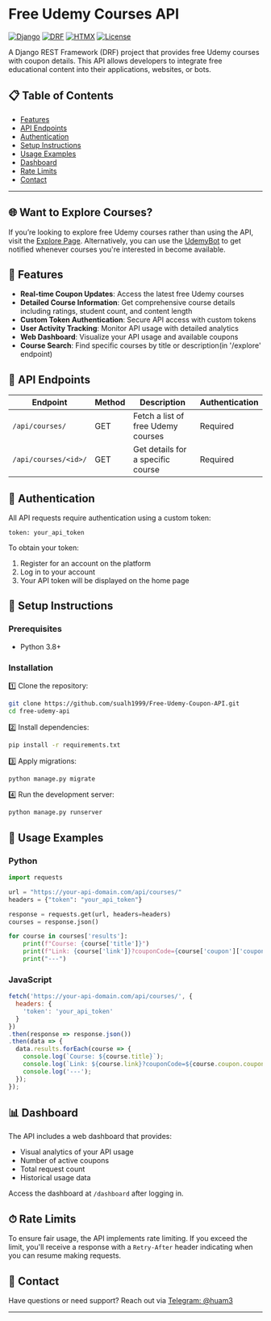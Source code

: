 # Free Udemy Courses API

[![Django](https://img.shields.io/badge/Django-4.0+-green.svg)](https://www.djangoproject.com/)
[![DRF](https://img.shields.io/badge/Django%20REST%20Framework-3.13+-red.svg)](https://www.django-rest-framework.org/)
[![HTMX](https://img.shields.io/badge/HTMX-1.9+-blue.svg)](https://htmx.org/)
[![License](https://img.shields.io/badge/License-MIT-blue.svg)](https://opensource.org/licenses/MIT)

A Django REST Framework (DRF) project that provides free Udemy courses with coupon details. This API allows developers to integrate free educational content into their applications, websites, or bots.

## 📋 Table of Contents

- [Features](#-features)
- [API Endpoints](#-api-endpoints)
- [Authentication](#-authentication)
- [Setup Instructions](#-setup-instructions)
- [Usage Examples](#-usage-examples)
- [Dashboard](#-dashboard)
- [Rate Limits](#-rate-limits)
- [Contact](#-contact)

---

## 🌐 Want to Explore Courses?

If you’re looking to explore free Udemy courses rather than using the API, visit the [Explore Page](https://couponhub.srachn.com/explore). Alternatively, you can use the [UdemyBot](https://t.me/udemybot) to get notified whenever courses you're interested in become available.

## 🚀 Features

- **Real-time Coupon Updates**: Access the latest free Udemy courses
- **Detailed Course Information**: Get comprehensive course details including ratings, student count, and content length
- **Custom Token Authentication**: Secure API access with custom tokens
- **User Activity Tracking**: Monitor API usage with detailed analytics
- **Web Dashboard**: Visualize your API usage and available coupons
- **Course Search**: Find specific courses by title or description(in '/explore' endpoint)

## 🔌 API Endpoints

| Endpoint | Method | Description | Authentication |
|----------|--------|-------------|----------------|
| `/api/courses/` | GET | Fetch a list of free Udemy courses | Required |
| `/api/courses/<id>/` | GET | Get details for a specific course | Required |

## 🔑 Authentication

All API requests require authentication using a custom token:

```
token: your_api_token
```

To obtain your token:
1. Register for an account on the platform
2. Log in to your account
3. Your API token will be displayed on the home page

## 🔧 Setup Instructions

### Prerequisites

- Python 3.8+

### Installation

1️⃣ Clone the repository:

```sh
git clone https://github.com/sualh1999/Free-Udemy-Coupon-API.git
cd free-udemy-api
```

2️⃣ Install dependencies:

```sh
pip install -r requirements.txt
```

3️⃣ Apply migrations:

```sh
python manage.py migrate
```

4️⃣ Run the development server:

```sh
python manage.py runserver
```

## 📘 Usage Examples

### Python

```python
import requests

url = "https://your-api-domain.com/api/courses/"
headers = {"token": "your_api_token"}

response = requests.get(url, headers=headers)
courses = response.json()

for course in courses['results']:
    print(f"Course: {course['title']}")
    print(f"Link: {course['link']}?couponCode={course['coupon']['coupon_str']}")
    print("---")
```

### JavaScript

```javascript
fetch('https://your-api-domain.com/api/courses/', {
  headers: {
    'token': 'your_api_token'
  }
})
.then(response => response.json())
.then(data => {
  data.results.forEach(course => {
    console.log(`Course: ${course.title}`);
    console.log(`Link: ${course.link}?couponCode=${course.coupon.coupon_str}`);
    console.log('---');
  });
});
```

## 📊 Dashboard

The API includes a web dashboard that provides:

- Visual analytics of your API usage
- Number of active coupons
- Total request count
- Historical usage data

Access the dashboard at `/dashboard` after logging in.

## ⏱ Rate Limits

To ensure fair usage, the API implements rate limiting. If you exceed the limit, you'll receive a response with a `Retry-After` header indicating when you can resume making requests.

## 📩 Contact

Have questions or need support? Reach out via [Telegram: @huam3](https://t.me/huam3)

---


